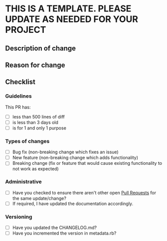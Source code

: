 # THIS IS A TEMPLATE. PLEASE UPDATE AS NEEDED FOR YOUR PROJECT

## Description of change

## Reason for change

## Checklist

### Guidelines
This PR has:
* [ ] less than 500 lines of diff
* [ ] is less than 3 days old
* [ ] is for 1 and only 1 purpose

### Types of changes
* [ ] Bug fix (non-breaking change which fixes an issue)
* [ ] New feature (non-breaking change which adds functionality)
* [ ] Breaking change (fix or feature that would cause existing functionality to not work as expected)

### Administrative
* [ ] Have you checked to ensure there aren't other open [Pull Requests](../../pulls) for the same update/change?
* [ ] If required, I have updated the documentation accordingly.

### Versioning
* [ ] Have you updated the CHANGELOG.md?
* [ ] Have you incremented the version in metadata.rb?
